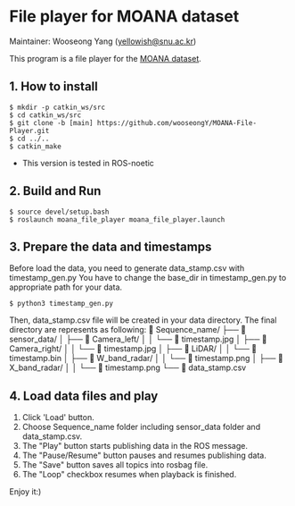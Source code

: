 # File player for MOANA dataset

Maintainer: Wooseong Yang (yellowish@snu.ac.kr)

This program is a file player for the [MOANA dataset](https://sites.google.com/view/rpmmoana). 


## 1. How to install
```
$ mkdir -p catkin_ws/src
$ cd catkin_ws/src
$ git clone -b [main] https://github.com/wooseongY/MOANA-File-Player.git
$ cd ../..
$ catkin_make
```
- This version is tested in ROS-noetic

## 2. Build and Run 

```
$ source devel/setup.bash
$ roslaunch moana_file_player moana_file_player.launch
```

## 3. Prepare the data and timestamps
Before load the data, you need to generate data_stamp.csv with timestamp_gen.py
You have to change the base_dir in timestamp_gen.py to appropriate path for your data.
```
$ python3 timestamp_gen.py
```
Then, data_stamp.csv file will be created in your data directory.
The final directory are represents as following:
📂 Sequence_name/
├── 📂 sensor_data/
│   ├── 📂 Camera_left/
│   │   └── 📝 timestamp.jpg
│   ├── 📂 Camera_right/
│   │   └── 📝 timestamp.jpg
│   ├── 📂 LiDAR/
│   │   └── 📝 timestamp.bin
│   ├── 📂 W_band_radar/
│   │   └── 📝 timestamp.png
│   ├── 📂 X_band_radar/
│   │   └── 📝 timestamp.png
└── 📝 data_stamp.csv

## 4. Load data files and play

1. Click 'Load' button.
2. Choose Sequence_name folder including sensor_data folder and data_stamp.csv.
3. The "Play" button starts publishing data in the ROS message.
4. The "Pause/Resume" button pauses and resumes publishing data.
5. The "Save" button saves all topics into rosbag file.
6. The "Loop" checkbox resumes when playback is finished.

Enjoy it:) 
